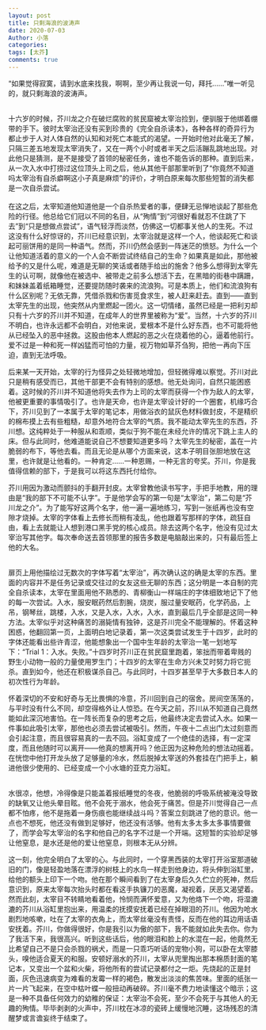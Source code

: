 ```yaml
---
layout: post
title: 只剩海浪的波涛声
date: 2020-07-03
Author: 小落
categories: 
tags: [太芥]
comments: true
--- 
```


“如果觉得寂寞，请到水底来找我，啊啊，至少再让我说一句，拜托……”唯一听见的，就只剩海浪的波涛声。<br>
<!--more-->

<br>
十六岁的时候，芥川龙之介在破烂腐败的贫民窟被太宰治捡到，便驯服于他绑着绷带的手下。彼时太宰治还没有买到珍贵的《完全自杀读本》，各种各样的奇异行为都止步于人对人体自然的认知和对死亡本能式的渴望。一开始时他对此毫无了解，只隔三差五地发现太宰消失了，又在一两个小时或者半天之后活蹦乱跳地出现。对此他只是猜测，是不是接受了首领的秘密任务，谁也不能告诉的那种。直到后来，从一次入水中打捞过这位顶头上司之后，他从其他干部那里听到了“你竟然不知道吗太宰治有自杀癖啊这小子真是麻烦”的评价，才明白原来每次那些短暂的消失都是一次自杀尝试。
<br><br>
在这之后，太宰知道他知道他是一个自杀热爱者的事，便肆无忌惮地谈起了那些危险的行径。他总给它们冠以不同的名目，从“殉情”到“河很好看就忍不住跳了下去”到“只是想做点尝试”，语气轻浮而淡然，仿佛这一切都事关他人的生死。不过这没有什么好惊讶的，芥川已经意识到，太宰治就是这样一个人，他谈起死亡和谈起可丽饼用的是同一种语气。然而，芥川仍然会感到一阵迷茫的愤怒。为什么一个让他知道活着的意义的一个人会不断尝试终结自己的生命？如果真是如此，那他被给予的又是什么呢，难道是无聊的笑话或者随手给出的施舍？他多么想得到太宰先生的认可啊，就像他在被选中、被带走之前多么想活下去，在黑暗的街巷中蹒跚，和妹妹盖着纸箱睡觉，还要提防随时袭来的流浪狗。可是本质上，他们和流浪狗有什么区别呢？无依无靠，凭借杀戮和伤害觅食求生，被人赶来赶去。直到——直到太宰先生的出现，他突然从内里燃起一团火。这一切情绪，虽然已经是一把利刃却只有十六岁的芥川并不知道，在成年人的世界里被称为“爱”。当然，十六岁的芥川不明白，也许永远都不会明白，对他来说，爱根本不是什么好东西，也不可能将他从已经坠入的恶中拯救。这股由他本人燃起的恶之火在烧着他的心，逼着他前行。爱不过是一种和死一样凶猛而可怕的力量，视万物如草芥刍狗，把他一再向下压迫，直到无法呼吸。
<br>

后来某一天开始，太宰的行为怪异之处轻微地增加，但轻微得难以察觉。芥川对此只是稍有感受而已，其他干部更不会有特别的感想。他无处询问，自然只能困惑着。这时候的芥川并不知道他将失去作为上司的太宰而获得一个作为敌人的太宰，他被更重要的事情吸引了。也许是天命，也许是太宰设计好的一个圈套，机缘巧合下，芥川见到了一本属于太宰的笔记本，用做浴衣的鼠灰色材料做封皮，不是精织的棉布摸上去有些粗糙，却意外地符合太宰的气质。我不能动太宰先生的东西，芥川想。这纯粹处于一种服从和乖顺，类似于狗不能在未经允许的情况下跳上主人的床。但与此同时，他难道能说自己不想要知道更多吗？太宰先生的秘密，盖在一片脆弱的布下，等他去看。而且无论是从哪个方面来说，这本子明目张胆地放在这里，也许就是让他看的。一种肯定……一种恩赐，一种无言的夸奖。芥川，你是我值得信赖的部下，于是我可以将这东西托付给你。
<br>

芥川用因为激动而颤抖的手翻开封皮。太宰曾教他读书写字，手把手地教，用的理由是“我的部下不可能不认字”。于是他学会写的第一句是“太宰治”，第二句是“芥川龙之介”。为了能写好这两个名字，他一遍一遍地练习，写到一张纸再也没有空隙才烧掉。太宰的字体看上去修长而稍有凌乱，他也跟着写那样的字体，疏狂自由，看上去就能让人想到港口黑手党的核心成员。除去这两个名字，他没有见过太宰治写其他字。每次奉命送去首领那里的报告多数是电脑敲出来的，只有最后签上他的大名。

<br>
扉页上用他描绘过无数次的字体写着“太宰治”，再次确认这的确是太宰的东西。里面的内容并不是任务记录或交往过的女友这些无聊的东西；这分明是一本自制的完全自杀读本，太宰在里面用他不熟悉的、青柳衡山一样端庄的字体细致地记下了他的每一次尝试。入水，服安眠药然后割腕，烧炭，服过量安眠药，化学药品，上吊，钢琴丝，跳楼，入水，又是入水，入水，入水，直到最后几乎全部是这同一种方法。太宰似乎对这种痛苦的溺毙情有独钟，这是芥川完全不能理解的。怀着这种困惑，他翻回第一页，上面明白地记录着，第一次这类尝试发生于十四岁，此时的字体还能看出些许青涩，他能想象出一个国中生年龄的太宰治一笔一划地写下：“Trial 1：入水。失败。”十四岁时芥川正在贫民窟里跑着，笨拙而带着卑贱的野生小动物一般的力量使用罗生门；十四岁的太宰在生命方兴未艾时努力将它扼杀。直到如今，他还在积极谋杀自己。与此同时，十四岁甚至早于大多数日本人的初次性行为年龄。
<br>


怀着深切的不安和好奇与无比畏惧的冷意，芥川回到自己的宿舍。房间空荡荡的，与平时没有什么不同，却空得格外让人惊恐。在今天之前，芥川从不知道自己竟然能如此深沉地害怕。在一阵长而复杂的思考之后，他最终决定去尝试入水。如果一件事如此吸引太宰，那他也必须去尝试被吸引。然而，午夜十二点出门太过刻意而会引起注意，而且很容易真的一去不回。浴缸变成了一个绝佳的选择，有一定深度，而且他随时可以离开——他真的想离开吗？他正因为这种危险的想法动摇着。在恍惚中他打开龙头放了足够量的冷水，然后脱掉太宰送的外套挂在门把手上，躺进他很少使用的、已经变成一个小水塘的亚克力浴缸。


<br>
水很凉，他想，冷得像是只能盖着报纸睡觉的冬夜，他脆弱的呼吸系统被淹没导致的缺氧又让他头晕目眩。他不会死于溺水，他会死于痛苦。但是芥川觉得自己一点都不怕疼，他不是拖着一身伤痕也能继续战斗吗？答案立刻跳进了他的意识。他一点也不想死，他还没有做到足够好，他还没有活够。他有太多太多太多事情要做了，而学会写太宰治的名字和他自己的名字不过是一个开端。这短暂的实验却足够让他窒息，是水还是他的爱让他窒息，则根本无从分辨。

<br>

这一刻，他完全明白了太宰的心。与此同时，一个穿黑西装的太宰打开浴室那道破旧的门，像是轻盈地落在漂浮的树枝上的水鸟一样走到他身边，将头伸到浴缸里，给他的额头上印下一个吻。他在那个瞬间看到了在太宰身后久久伫立的死神，然后意识到，原来太宰每次抬头时都在看这手执镰刀的恶魔，凝视着，厌恶又渴望着。然而此刻，太宰目不转睛地看着他，怜悯而满怀爱意，又为他烙下一个吻，将湿漉漉的芥川从浴缸里抱出来，用温柔的抚摸安抚着已经在掉眼泪的芥川。他因为呛水剧烈地咳嗽，吐在了太宰的衣角上，而太宰丝毫没有责怪，反而在他的耳边用话语安抚着。芥川，你做得很好，你是我引以为傲的部下，我不能就如此失去你。你为了我活下来，我很高兴。听到这些话后，他的眼泪和脸上的水混在一起，他竟然无比希望自己不是只会杀戮的祸犬，而是一只乖巧听话的宠物小狗，可以卧在太宰膝头，嗅他适合夏天的和服。安顿好溺水的芥川，太宰从兜里掏出那本棉质封面的笔记本，又变出一个盆和火柴，将他所有的尝试记录都付之一炬。先烧起的正是封面，灰色迅速病变为难看的发霉一样的褐色，散发出淡淡的焦苦味。里面的纸张一片一片飞起来，在空中枯叶蝶一般扭动再破碎。芥川毫不费力地读懂这个暗示；这是一种不具备任何效力的幼稚的保证：太宰治不会死，至少不会死于与其他人的无趣的殉情。毕毕剥剥的火声中，芥川枕在冰凉的瓷砖上缓慢地沉睡，这场残忍的清醒梦或言谵妄终于结束了。

<br>
